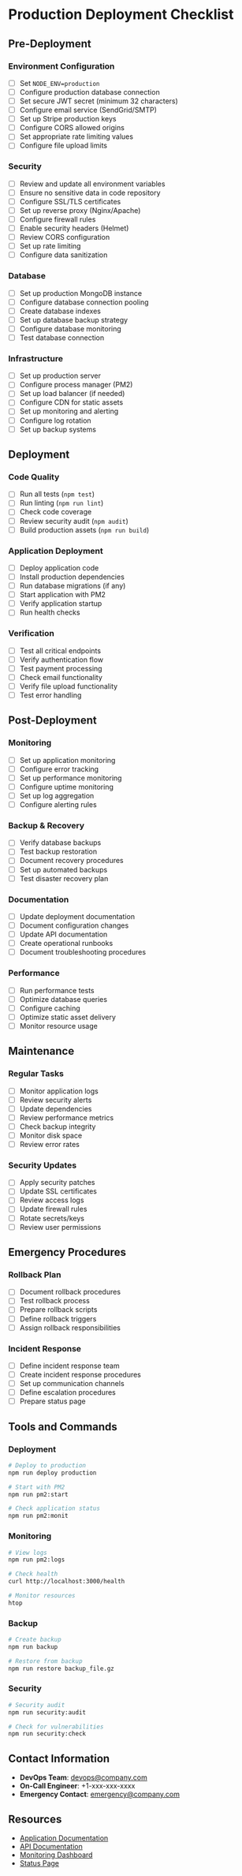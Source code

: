 # Production Deployment Checklist

## Pre-Deployment

### Environment Configuration
- [ ] Set `NODE_ENV=production`
- [ ] Configure production database connection
- [ ] Set secure JWT secret (minimum 32 characters)
- [ ] Configure email service (SendGrid/SMTP)
- [ ] Set up Stripe production keys
- [ ] Configure CORS allowed origins
- [ ] Set appropriate rate limiting values
- [ ] Configure file upload limits

### Security
- [ ] Review and update all environment variables
- [ ] Ensure no sensitive data in code repository
- [ ] Configure SSL/TLS certificates
- [ ] Set up reverse proxy (Nginx/Apache)
- [ ] Configure firewall rules
- [ ] Enable security headers (Helmet)
- [ ] Review CORS configuration
- [ ] Set up rate limiting
- [ ] Configure data sanitization

### Database
- [ ] Set up production MongoDB instance
- [ ] Configure database connection pooling
- [ ] Create database indexes
- [ ] Set up database backup strategy
- [ ] Configure database monitoring
- [ ] Test database connection

### Infrastructure
- [ ] Set up production server
- [ ] Configure process manager (PM2)
- [ ] Set up load balancer (if needed)
- [ ] Configure CDN for static assets
- [ ] Set up monitoring and alerting
- [ ] Configure log rotation
- [ ] Set up backup systems

## Deployment

### Code Quality
- [ ] Run all tests (`npm test`)
- [ ] Run linting (`npm run lint`)
- [ ] Check code coverage
- [ ] Review security audit (`npm audit`)
- [ ] Build production assets (`npm run build`)

### Application Deployment
- [ ] Deploy application code
- [ ] Install production dependencies
- [ ] Run database migrations (if any)
- [ ] Start application with PM2
- [ ] Verify application startup
- [ ] Run health checks

### Verification
- [ ] Test all critical endpoints
- [ ] Verify authentication flow
- [ ] Test payment processing
- [ ] Check email functionality
- [ ] Verify file upload functionality
- [ ] Test error handling

## Post-Deployment

### Monitoring
- [ ] Set up application monitoring
- [ ] Configure error tracking
- [ ] Set up performance monitoring
- [ ] Configure uptime monitoring
- [ ] Set up log aggregation
- [ ] Configure alerting rules

### Backup & Recovery
- [ ] Verify database backups
- [ ] Test backup restoration
- [ ] Document recovery procedures
- [ ] Set up automated backups
- [ ] Test disaster recovery plan

### Documentation
- [ ] Update deployment documentation
- [ ] Document configuration changes
- [ ] Update API documentation
- [ ] Create operational runbooks
- [ ] Document troubleshooting procedures

### Performance
- [ ] Run performance tests
- [ ] Optimize database queries
- [ ] Configure caching
- [ ] Optimize static asset delivery
- [ ] Monitor resource usage

## Maintenance

### Regular Tasks
- [ ] Monitor application logs
- [ ] Review security alerts
- [ ] Update dependencies
- [ ] Review performance metrics
- [ ] Check backup integrity
- [ ] Monitor disk space
- [ ] Review error rates

### Security Updates
- [ ] Apply security patches
- [ ] Update SSL certificates
- [ ] Review access logs
- [ ] Update firewall rules
- [ ] Rotate secrets/keys
- [ ] Review user permissions

## Emergency Procedures

### Rollback Plan
- [ ] Document rollback procedures
- [ ] Test rollback process
- [ ] Prepare rollback scripts
- [ ] Define rollback triggers
- [ ] Assign rollback responsibilities

### Incident Response
- [ ] Define incident response team
- [ ] Create incident response procedures
- [ ] Set up communication channels
- [ ] Define escalation procedures
- [ ] Prepare status page

## Tools and Commands

### Deployment
```bash
# Deploy to production
npm run deploy production

# Start with PM2
npm run pm2:start

# Check application status
npm run pm2:monit
```

### Monitoring
```bash
# View logs
npm run pm2:logs

# Check health
curl http://localhost:3000/health

# Monitor resources
htop
```

### Backup
```bash
# Create backup
npm run backup

# Restore from backup
npm run restore backup_file.gz
```

### Security
```bash
# Security audit
npm run security:audit

# Check for vulnerabilities
npm run security:check
```

## Contact Information

- **DevOps Team**: devops@company.com
- **On-Call Engineer**: +1-xxx-xxx-xxxx
- **Emergency Contact**: emergency@company.com

## Resources

- [Application Documentation](README.md)
- [API Documentation](docs/api.md)
- [Monitoring Dashboard](https://monitoring.company.com)
- [Status Page](https://status.company.com)
